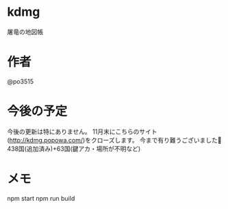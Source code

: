 # kdmg
屠竜の地図帳

# 作者
@po3515


# 今後の予定

今後の更新は特にありません。
11月末にこちらのサイト(http://kdmg.popowa.com/)をクローズします。
今まで有り難うございました🙏
438国(追加済み)+63国(鍵アカ・場所が不明など)

# メモ
npm start
npm run build
